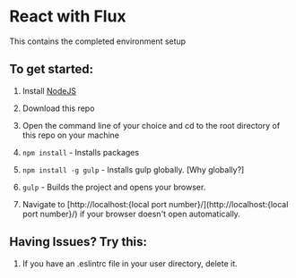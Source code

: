# React with Flux

This contains the completed environment setup 

## To get started: 

1. Install [NodeJS](http://www.nodejs.org)  
2. Download this repo 
3. Open the command line of your choice and cd to the root directory of this repo on your machine  
4. `npm install` - Installs packages
5. `npm install -g gulp` - Installs gulp globally. [Why globally?]

5. `gulp` - Builds the project and opens your browser. 

6. Navigate to [http://localhost:{local port number}/](http://localhost:{local port number}/) if your browser doesn't open automatically.


## Having Issues? Try this:

1. If you have an .eslintrc file in your user directory, delete it.
